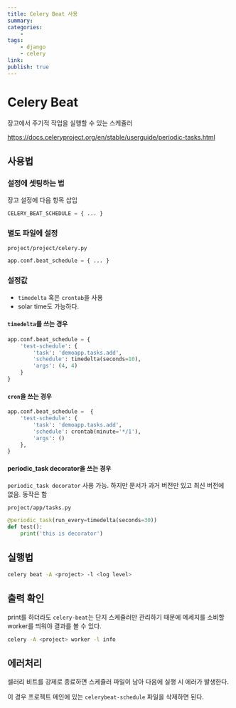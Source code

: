 ```yaml
---
title: Celery Beat 사용
summary: 
categories:
    - 
tags:
    - django
    - celery
link: 
publish: true
---
```


# Celery Beat

장고에서 주기적 작업을 실행할 수 있는 스케쥴러

<https://docs.celeryproject.org/en/stable/userguide/periodic-tasks.html>

## 사용법

### 설정에 셋팅하는 법

장고 설정에 다음 항목 삽입

```python
CELERY_BEAT_SCHEDULE = { ... }
```

### 별도 파일에 설정

`project/project/celery.py`

```python
app.conf.beat_schedule = { ... }
```

### 설정값

- `timedelta` 혹은 `crontab`을 사용
- solar time도 가능하다.

#### `timedelta`를 쓰는 경우

```python
app.conf.beat_schedule = {
    'test-schedule': {
        'task': 'demoapp.tasks.add',
        'schedule': timedelta(seconds=10),
        'args': (4, 4)
    }
}
```

#### `cron`을 쓰는 경우

```python
app.conf.beat_schedule =  {
    'test-schedule': {
        'task': 'demoapp.tasks.add',
        'schedule': crontab(minute='*/1'),
        'args': ()
    },
}
```

#### periodic_task decorator을 쓰는 경우

`periodic_task decorator` 사용 가능. 하지만 문서가 과거 버전만 있고 최신 버전에 없음. 동작은 함

`project/app/tasks.py`

```python
@periodic_task(run_every=timedelta(seconds=30))
def test():
    print('this is decorator')
```

## 실행법

```bash
celery beat -A <project> -l <log level>
```

## 출력 확인

print를 하더라도 `celery-beat`는 단지 스케쥴러만 관리하기 때문에 메세지를 소비할 worker를 띄워야 결과를 볼 수 있다.

```bash
celery -A <project> worker -l info
```

## 에러처리

셀러리 비트를 강제로 종료하면 스케쥴러 파일이 남아 다음에 실행 시 에러가 발생한다.

이 경우 프로젝트 메인에 있는 `celerybeat-schedule` 파일을 삭제하면 된다.

